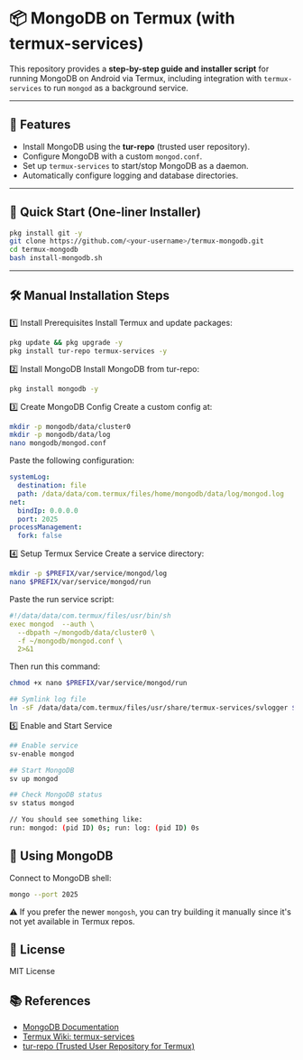 # 📦 MongoDB on Termux (with termux-services)

This repository provides a **step-by-step guide and installer script** for running MongoDB on Android via Termux, including integration with `termux-services` to run `mongod` as a background service.

---

## 📖 Features
- Install MongoDB using the **tur-repo** (trusted user repository).
- Configure MongoDB with a custom `mongod.conf`.
- Set up `termux-services` to start/stop MongoDB as a daemon.
- Automatically configure logging and database directories.

---

## 🚀 Quick Start (One-liner Installer)

```bash
pkg install git -y
git clone https://github.com/<your-username>/termux-mongodb.git
cd termux-mongodb
bash install-mongodb.sh
```
---

## 🛠 Manual Installation Steps
1️⃣ Install Prerequisites
Install Termux and update packages:
```bash
pkg update && pkg upgrade -y
pkg install tur-repo termux-services -y
```

2️⃣ Install MongoDB
Install MongoDB from tur-repo:
```bash
pkg install mongodb -y
```

3️⃣ Create MongoDB Config
Create a custom config at:
```bash
mkdir -p mongodb/data/cluster0
mkdir -p mongodb/data/log
nano mongodb/mongod.conf
```
Paste the following configuration:
```yaml
systemLog:
  destination: file
  path: /data/data/com.termux/files/home/mongodb/data/log/mongod.log
net:
  bindIp: 0.0.0.0
  port: 2025
processManagement:
  fork: false
```

4️⃣ Setup Termux Service
Create a service directory:
```bash
mkdir -p $PREFIX/var/service/mongod/log
nano $PREFIX/var/service/mongod/run
```
Paste the run service script:
```yaml
#!/data/data/com.termux/files/usr/bin/sh
exec mongod  --auth \
  --dbpath ~/mongodb/data/cluster0 \
  -f ~/mongodb/mongod.conf \
  2>&1
```
Then run this command:
```bash
chmod +x nano $PREFIX/var/service/mongod/run

## Symlink log file
ln -sF /data/data/com.termux/files/usr/share/termux-services/svlogger $PREFIX/var/service/mongod/log/run

```

5️⃣ Enable and Start Service
```bash
## Enable service
sv-enable mongod

## Start MongoDB
sv up mongod

## Check MongoDB status
sv status mongod

// You should see something like:
run: mongod: (pid ID) 0s; run: log: (pid ID) 0s

```

## 🐚 Using MongoDB
Connect to MongoDB shell:
```bash
mongo --port 2025
```
⚠️ If you prefer the newer `mongosh`, you can try building it manually since it's not yet available in Termux repos.

## 📜 License
MIT License

## 📚 References
- [MongoDB Documentation](https://www.mongodb.com/docs/manual/)
- [Termux Wiki: termux-services](https://wiki.termux.com/wiki/Termux-services)
- [tur-repo (Trusted User Repository for Termux)](https://github.com/termux/tur-repo)
```
